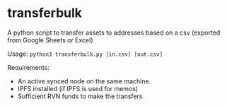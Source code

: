 # transferbulk
A python script to transfer assets to addresses based on a csv (exported from Google Sheets or Excel)

Usage:
```python3 transferbulk.py [in.csv] [out.csv]```

Requirements:
* An active synced node on the same machine.
* IPFS installed (if IPFS is used for memos)
* Sufficient RVN funds to make the transfers

